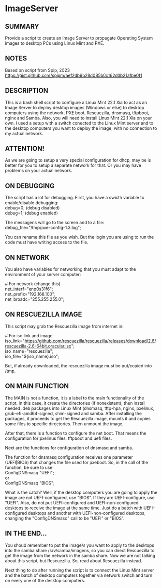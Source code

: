 # ImageServer

## SUMMARY
Provide a script to create an Image Server to propagate Operating System images to desktop PCs using Linux Mint and PXE.

## NOTES
Based on script from Spip, 2023
https://gist.github.com/spipm/aef2db9b28d085b0c162d0b21afbe0f1

## DESCRIPTION
This is a bash shell script to configure a Linux Mint 22.1 Xia to act as an Image Server to deploy desktop images (Windows or else) to desktop computers using the network, PXE boot, Rescuezilla, dnsmasq, tftpboot, nginx and Samba. Also, you will need to install Linux Mint 22.1 Xia on your own. I used a setup with a switch conected to the Linux Mint server and to the desktop computers you want to deploy the image, with no connection to my actual network. 

## ATTENTION!
As we are going to setup a very special configuration for dhcp, may be is better for you to setup a separate network for that. Or you may have problems on your actual network.

## ON DEBUGGING
The script has a lot for debugging. First, you have a swicth variable to enable/disable debugging:   
  debug=0; (debug disabled)  
  debug=1; (debug enabled)

The messagens will go to the screen and to a file:  
  debug_file="/tmp/pxe-config-1.3.log";

You can rename this file as you wish. But the login you are using to run the code must have writing access to the file.

## ON NETWORK
You also have variables for networking that you must adapt to the environment of your server computer:  

  \# For network (change this)  
  net_interf="enp0s31f6";  
  net_prefix="192.168.100";  
  net_broadc="255.255.255.0";  

## ON RESCUEZILLA IMAGE
This script may grab the Rescuezilla image from internet in:

  \# For iso link and image  
  iso_link="https://github.com/rescuezilla/rescuezilla/releases/download/2.6/rescuezilla-2.6-64bit.oracular.iso";  
  iso_name="rescuezilla";  
  iso_file="${iso_name}.iso";  

But, if already downloaded, the rescuezilla image must be put/copied into /tmp.  

## ON MAIN FUNCTION
The MAIN is not a function, it is a label to the main functionality of the script. In this case, it create the directories (if nonexistent), then install needed .deb packages into Linux Mint (dnsmasq, tftp-hpa, nginx, pxelinux, grub-efi-amd64-signed, shim-signed and samba. After installing the packages, it proceeds to get the Rescuezilla image, mounts it and copies some files to specific directories. Then unmount the image. 

After that, there is a function to configure the net boot. That means the configuration for pxelinus files, tftpboot and uefi files.

Next are the functions for configuration of dnsmasq and samba.

The function for dnsmasq configuration receives one parameter (UEFI|BIOS) that changes the file used for pxeboot. So, in the call of the function, be sure to use:  
  ConfigDNSmasq "UEFI";  
or  
  ConfigDNSmasq "BIOS";

What is the catch? Well, if the desktop computers you are going to apply the image are not UEFI-configured, use "BIOS". If they are UEFI-configure, use "UEFI". Also, do not put UEFI-configured and UEFI-non-configured desktops to receive the image at the same time. Just do a batch with UEFI-configured desktops and another with UEFI-non-configured desktops, changing the "ConfigDNSmasq" call to be "UEFI" or "BIOS".

## IN THE END...
You shoud remember to put the image/s you want to apply to the desktops into the samba share /srv/samba/imagens, so you can direct Rescuezilla to get the image from the network in the samba share. Now we are not talking about this script, but Rescuezilla. So, read about Rescuezilla instead.

Next thing to do after running the script is to connect the Linux Mint server and the batch of desktop computers together via network switch and turn on every one of the desktop computers.

